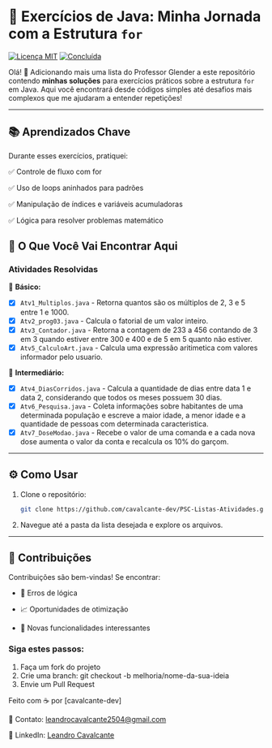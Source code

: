 # 🚀 Exercícios de Java: Minha Jornada com a Estrutura `for`

[![Licença MIT](https://img.shields.io/badge/Licença-MIT-green.svg)](LICENSE)
[![Concluída](https://img.shields.io/badge/Concluída-brightgreen)](https://github.com/cavalcante-dev/PSC-Listas-Atividades/tree/main/ProfessorGlender/Lista03)

Olá! 👋 Adicionando mais uma lista do Professor Glender a este repositório contendo **minhas soluções** para exercícios práticos sobre a estrutura `for` em Java. 
Aqui você encontrará desde códigos simples até desafios mais complexos que me ajudaram a entender repetições!

---

## 📚 Aprendizados Chave
Durante esses exercícios, pratiquei:

✅ Controle de fluxo com for

✅ Uso de loops aninhados para padrões

✅ Manipulação de índices e variáveis acumuladoras

✅ Lógica para resolver problemas matemático

## 📌 O Que Você Vai Encontrar Aqui

### **Atividades Resolvidas**  
🔹 **Básico:**  
- [X] `Atv1_Multiplos.java` - Retorna quantos são os múltiplos de 2, 3 e 5 entre 1 e 1000.
- [X] `Atv2_prog03.java` - Calcula o fatorial de um valor inteiro. 
- [X] `Atv3_Contador.java` - Retorna a contagem de 233 a 456 contando de 3 em 3 quando estiver entre 300 e 400 e de 5 em 5 quanto não estiver.
- [X] `Atv5_CalculoArt.java` - Calcula uma expressão aritimetica com valores informador pelo usuario.

🔹 **Intermediário:**  
- [X] `Atv4_DiasCorridos.java` - Calcula a quantidade de dias entre data 1 e data 2, considerando que todos os meses possuem 30 dias. 
- [X] `Atv6_Pesquisa.java` - Coleta informações sobre habitantes de uma determinada população e escreve a maior idade, a menor idade e a quantidade de pessoas com determinada caracteristica.  
- [X] `Atv7_DoseModao.java` - Recebe o valor de uma comanda e a cada nova dose aumenta o valor da conta e recalcula os 10% do garçom.

---

## ⚙️ Como Usar
1. Clone o repositório:
   ```bash
   git clone https://github.com/cavalcante-dev/PSC-Listas-Atividades.git
2. Navegue até a pasta da lista desejada e explore os arquivos.

---

## 🤝 Contribuições
Contribuições são bem-vindas! Se encontrar:

- 🐛 Erros de lógica

- 📈 Oportunidades de otimização

- 🧩 Novas funcionalidades interessantes

### Siga estes passos:
1. Faça um fork do projeto
2. Crie uma branch: git checkout -b melhoria/nome-da-sua-ideia
3. Envie um Pull Request

Feito com ☕ por [cavalcante-dev] 

📧 Contato: leandrocavalcante2504@gmail.com

🔗 LinkedIn: [Leandro Cavalcante](https://www.linkedin.com/in/leandro-cavalcante-13a63521a/)
